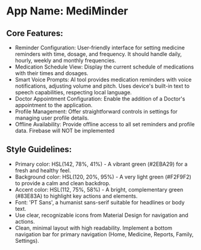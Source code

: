 # **App Name**: MediMinder

## Core Features:

- Reminder Configuration: User-friendly interface for setting medicine reminders with time, dosage, and frequency. It should handle daily, hourly, weekly and monthly frequencies.
- Medication Schedule View: Display the current schedule of medications with their times and dosages.
- Smart Voice Prompts: AI tool provides medication reminders with voice notifications, adjusting volume and pitch. Uses device's built-in text to speech capabilities, respecting local language.
- Doctor Appointment Configuration: Enable the addition of a Doctor's appointment to the application.
- Profile Management: Offer straightforward controls in settings for managing user profile details.
- Offline Availability: Provide offline access to all set reminders and profile data. Firebase will NOT be implemented

## Style Guidelines:

- Primary color: HSL(142, 78%, 41%) - A vibrant green (#2EBA29) for a fresh and healthy feel.
- Background color: HSL(120, 20%, 95%) - A very light green (#F2F9F2) to provide a calm and clean backdrop.
- Accent color: HSL(112, 75%, 58%) - A bright, complementary green (#83E83A) to highlight key actions and elements.
- Font: 'PT Sans', a humanist sans-serif suitable for headlines or body text.
- Use clear, recognizable icons from Material Design for navigation and actions.
- Clean, minimal layout with high readability. Implement a bottom navigation bar for primary navigation (Home, Medicine, Reports, Family, Settings).